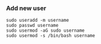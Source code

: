 ### Add new user

```
sudo useradd -m username
sudo passwd username
sudo usermod -aG sudo username
sudo usermod -s /bin/bash username

```
